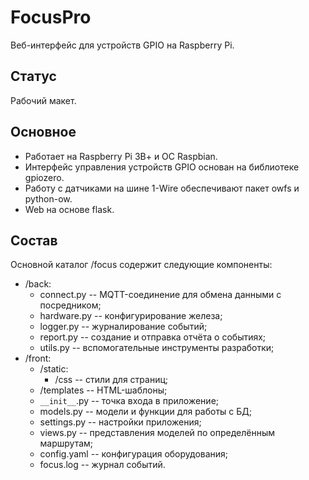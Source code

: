 # FocusPro

Веб-интерфейс для устройств GPIO на Raspberry Pi.

## Статус

Рабочий макет.

## Основное

- Работает на Raspberry Pi 3В+ и ОС Raspbian.
- Интерфейс управления устройств GPIO основан на библиотеке gpiozero.
- Работу с датчиками на шине 1-Wire обеспечивают пакет owfs и python-ow.
- Web на основе flask.

## Состав

Основной каталог /focus содержит следующие компоненты:
- /back:
  - connect.py -- MQTT-соединение для обмена данными с посредником;
  - hardware.py -- конфигурирование железа;
  - logger.py -- журналирование событий;
  - report.py -- создание и отправка отчёта о событиях;
  - utils.py -- вспомогательные инструменты разработки;
- /front:
  - /static:
    - /css -- стили для страниц;
  - /templates -- HTML-шаблоны;
  - `__init__`.py -- точка входа в приложение;
  - models.py -- модели и функции для работы с БД;
  - settings.py -- настройки приложения;
  - views.py -- представления моделей по определённым маршрутам;
  - config.yaml -- конфигурация оборудования;
  - focus.log -- журнал событий.
